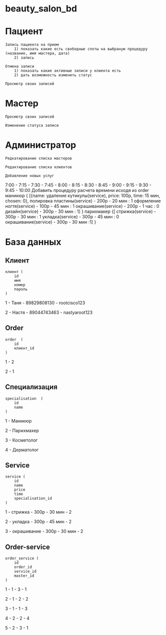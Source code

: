 # beauty_salon_bd
    
# Пациент
    Запись пациента на прием
        1) показать какие есть свободные слоты на выбраную процедуру (название, имя мастера, дата)
        2) запись 
    
    Отмена записи
        1) показать какие активные записи у клиента есть 
        2) дать возможность изменить статус

    Просмотр своих записей
    
# Мастер
    Просмотр своих записей

    Изменение статуса записи 

# Администратор
    Редкатирование списка мастеров

    Редактирование списка клиентов

    Добавление новых услуг


7:00 - 7:15 - 7:30 - 7:45 - 8:00 - 8:15 - 8:30 - 8:45 - 9:00 - 9:15 - 9:30 - 9:45 - 10:00
Добавить процедуру расчета времени исходя из order 
маникюр {
    [{name: удаление кутикулы(service), price: 100р, time: 15 мин, chosen: 0},
    полировка пластины(service) - 200р - 20 мин : 1
    оформление ногтя(service) - 100р - 45 мин  : 1
    окрашивание(service) - 200р - 1 час : 0
    дизайн(service) - 300р - 30 мин : 1]
}
парихмакер {[
    стрижка(service) - 300р - 30 мин : 1
    укладка(service) - 300р - 45 мин : 0
    окрашивание(service) - 300р - 30 мин :1]
}
# База данных

## Клиент

```
клиент (
    id
    имя
    номер
    пароль
)
```
1 - Таня - 89829808130 - rootcisco123

2 - Настя - 89044743463 - nastyaroot123
## Order
```
order  (
    id
    клиент_id
)
```
1 - 2

2 - 1
## Специализация
```
specialisation  (
    id
    name
)
```
1 - Маникюр

2 - Парихмахер

3 - Косметолог

4 - Дерматолог

## Service
```
service (
    id
    name
    price
    time
    specialisation_id
)
```
1 - стрижка - 300р - 30 мин - 2

2 - укладка - 300р - 45 мин - 2

3 - окрашивание - 300р - 30 мин - 2

## Order-service
```
order_service (
    id 
    order_id
    service_id
    master_id
)
```
1 - 1 - 3 - 1

2 - 1 - 2 - 2

3 - 1 - 1 - 3

4 - 2 - 2 - 4

5 - 2 - 3 - 1


